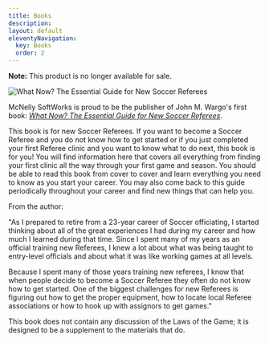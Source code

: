 ```yaml
---
title: Books
description: 
layout: default
eleventyNavigation:
  key: Books
  order: 2
---
```


**Note:** This product is no longer available for sale.

![What Now? The Essential Guide for New Soccer Referees](/images/cover-what-now.png)

McNelly SoftWorks is proud to be the publisher of John M. Wargo's first book: [_What Now? The Essential Guide for New Soccer Referees_](http://www.amazon.com/dp/1419682334/ref=as_li_ss_til?tag=mcnsof-20&camp=213381&creative=390973&linkCode=as4&creativeASIN=1419682334&adid=12Y4X3SSPQ4CCY4M6CYG&&ref-refURL=http%3A%2F%2Fwww.newsoccerref.com%2F "Amazon book page").

This book is for new Soccer Referees. If you want to become a Soccer Referee and you do not know how to get started or if you just completed your first Referee clinic and you want to know what to do next, this book is for you! You will find information here that covers all everything from finding your first clinic all the way through your first game and season. You should be able to read this book from cover to cover and learn everything you need to know as you start your career. You may also come back to this guide periodically throughout your career and find new things that can help you.

From the author:

"As I prepared to retire from a 23-year career of Soccer officiating, I started thinking about all of the great experiences I had during my career and how much I learned during that time. Since I spent many of my years as an official training new Referees, I knew a lot about what was being taught to entry-level officials and about what it was like working games at all levels.

Because I spent many of those years training new referees, I know that when people decide to become a Soccer Referee they often do not know how to get started. One of the biggest challenges for new Referees is figuring out how to get the proper equipment, how to locate local Referee associations or how to hook up with assignors to get games."

This book does not contain any discussion of the Laws of the Game; it is designed to be a supplement to the materials that do. 
